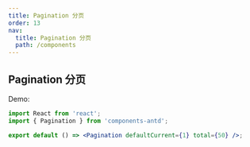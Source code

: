 ```yaml
---
title: Pagination 分页
order: 13
nav:
  title: Pagination 分页
  path: /components
---
```


## Pagination 分页

Demo:

```jsx
import React from 'react';
import { Pagination } from 'components-antd';

export default () => <Pagination defaultCurrent={1} total={50} />;
```
